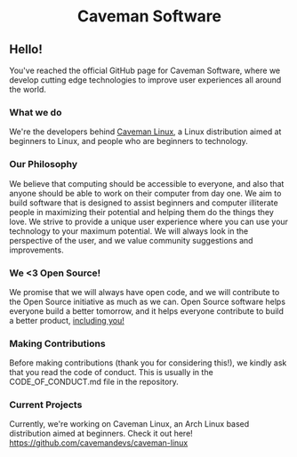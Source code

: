 # <div align="center"> Caveman Software </div>

## Hello!
You've reached the official GitHub page for Caveman Software, where we develop cutting edge technologies to improve user experiences all around the world.

### What we do
We're the developers behind [Caveman Linux](https://github.com/cavemandevs/caveman-linux), a Linux distribution aimed at beginners to Linux, and people who are beginners to technology.

### Our Philosophy
We believe that computing should be accessible to everyone, and also that anyone should be able to work on their computer from day one. We aim to build software that is designed to assist beginners and computer illiterate people in maximizing their potential and helping them do the things they love. We strive to provide a unique user experience where you can use your technology to your maximum potential. We will always look in the perspective of the user, and we value community suggestions and improvements.

### We <3 Open Source!
We promise that we will always have open code, and we will contribute to the Open Source initiative as much as we can. Open Source software helps everyone build a better tomorrow, and it helps everyone contribute to build a better product, [including you!](https://github.com/cavemandevs/caveman-linux/pulls)

### Making Contributions
Before making contributions (thank you for considering this!), we kindly ask that you read the code of conduct. This is usually in the CODE_OF_CONDUCT.md file in the repository.

### Current Projects
Currently, we're working on Caveman Linux, an Arch Linux based distribution aimed at beginners.
Check it out here! https://github.com/cavemandevs/caveman-linux
